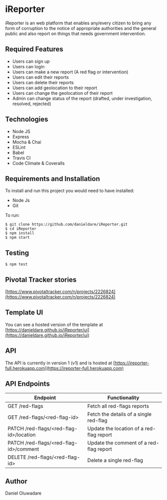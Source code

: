 # iReporter

iReporter is an web platform that enables any/every citizen to bring any form of corruption to the notice of appropriate authorities and the general public and also report on things that needs government intervention.


## Required Features

- Users can sign up
- Users can login
- Users can make a new report (A red flag or intervention)
- Users can edit their reports
- Users can delete their reports
- Users can add geolocation to their report
- Users can change the geolocation of their report
- Admin can change status of the report (drafted, under investigation, resolved, rejected)

## Technologies

- Node JS
- Express
- Mocha & Chai
- ESLint
- Babel
- Travis CI
- Code Climate & Coveralls

## Requirements and Installation

To install and run this project you would need to have installed:

- Node Js
- Git

To run:

```
$ git clone https://github.com/danieldare/iReporter.git
$ cd iReporter
$ npm install
$ npm start
```

## Testing

```
$ npm test
```

## Pivotal Tracker stories

[https://www.pivotaltracker.com/n/projects/2226824](https://www.pivotaltracker.com/n/projects/2226824)

## Template UI

You can see a hosted version of the template at [https://danieldare.github.io/iReporter/ui](https://danieldare.github.io/iReporter/ui)

## API

The API is currently in version 1 (v1) and is hosted at [https://ireporter-full.herokuapp.com](https://ireporter-full.herokuapp.com)

## API Endpoints

| Endpoint                                 | Functionality                            |
| ---------------------------------------- | ---------------------------------------- |
| GET /red-flags                           | Fetch all red-flags reports              |
| GET /red-flags/\<red-flag-id>            | Fetch the details of a single red-flag   |
| PATCH /red-flags/\<red-flag-id>/location | Update the location of a red-flag report |
| PATCH /red-flags/\<red-flag-id>/comment  | Update the comment of a red-flag report  |
| DELETE /red-flags/\<red-flag-id>         | Delete a single red-flag                 |

## Author

Daniel Oluwadare
